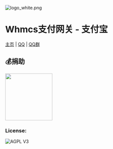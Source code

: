 ![logo_white.png](https://t.alipayobjects.com/images/T1HHFgXXVeXXXXXXXX.png)

Whmcs支付网关 - 支付宝
=========================
[主页](https://github.com/52fancy) | [QQ](http://wpa.qq.com/msgrd?v=3&uin=575798563&site=qq&menu=yes) | [QQ群](http://shang.qq.com/wpa/qunwpa?idkey=be0fad3bb9d82603cc491c1b8f51513e647e8eff4f9be752c5cc41d5d5429b4e)

## 💰捐助
<img width="150px" src="https://t.alipayobjects.com/images/T1HHFgXXVeXXXXXXXX.png">

### License:
![AGPL V3](https://cloud.githubusercontent.com/assets/7392658/20011165/a0caabdc-a2e5-11e6-974c-8d4961c7d6d3.png)
